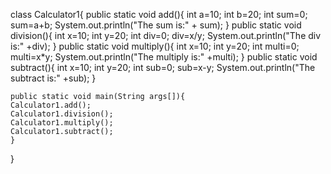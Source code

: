 class Calculator1{
	public static void add(){
	int a=10;
	int b=20;
	int sum=0;
	sum=a+b;
	System.out.println("The sum is:" + sum);
	}
	public static void division(){
	int x=10;
	int y=20;
	int div=0;
	div=x/y;
	System.out.println("The div is:" +div);
	}
	public static void multiply(){
	int x=10;
	int y=20;
	int multi=0;
	multi=x*y;
	System.out.println("The multiply is:" +multi);
	}
	public static void subtract(){
	int x=10;
	int y=20;
	int sub=0;
	sub=x-y;
	System.out.println("The subtract is:" +sub);
	}
	
	public static void main(String args[]){
	Calculator1.add();
	Calculator1.division();
	Calculator1.multiply();
	Calculator1.subtract();
	}
}
